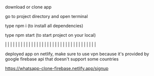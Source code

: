 download or clone app 

go to project directory and open terminal 

type npm i (to install all dependencies)

type npm start (to start project on your local)

 
 | | | | | | | | | | | | | | | | | | | | | | | | | | | | | | | | | | |
 
deployed app on netlify, make sure to use vpn because it's provided by google firebase api that doesn't support some countries

https://whatsapp-clone-firebase.netlify.app/signup
